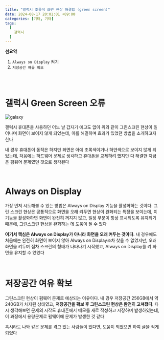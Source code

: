 ```yaml
---
title: "갤럭시 초록색 화면 현상 해결법 (green screen)"
date: 2024-08-17 20:01:01 +09:00
categories: [기타, 기타]
tags:
  [
    갤럭시
  ]
---
```


**선요약**

1. `Always on Display` 켜기
2. `저장공간 여유 확보`

</br>
</br>

# **갤럭시 Green Screen 오류**

![galaxy](https://png.pngtree.com/png-vector/20220930/ourmid/pngtree-samsung-galaxy-s22-ultra-5g-mockup-with-green-screen-png-image_6233360.png)

갤럭시 휴대폰을 사용하던 어느 날 갑자기 예고도 없이 위와 같이 그린스크린 현상이 일어나며 화면이 보이지 않게 되었는데, 이를 해결하며 효과가 있었던 방법을 소개하고자 한다

내 경우 휴대폰이 동작은 하지만 화면은 아예 초록색이거나 하얀색으로 보이지 않게 되었는데, 처음에는 하드웨어 문제로 생각하고 휴대폰을 교체하려 했지만 다 해결한 지금은 펌웨어 문제였던 것으로 생각된다

<br/>

# **Always on Display**

가장 먼저 시도해볼 수 있는 방법은 Always on Display 기능을 활성화하는 것이다. 그린 스크린 현상은 공통적으로 화면을 오래 켜두면 현상이 완화되는 특징을 보이는데, 이 기능을 활성화하면 화면이 완전히 꺼지지 않고, 일정 부분이 항상 표시되도록 유지되기 때문에, 그린스크린 현상을 완화하는 데 도움이 될 수 있다

**여기서 핵심은 Always on Display가 아니라 화면을 오래 켜두는 것이다.** 내 경우에도 처음에는 완전히 화면이 보이지 않아 Always on Display조차 찾을 수 없었지만, 오래 화면을 켜두며 점차 스크린의 형태가 나타나기 시작했고, Always on Display를 켜 화면을 유지할 수 있었다

<br/>

# 저장공간 여유 확보

그린스크린 현상이 펌웨어 문제로 예상되는 이유이다. 내 경우 저장공간 256GB에서 약 240GB가 차지된 상태였고, **저장공간을 확보 후 그린스크린 현상은 완전히 고쳐졌다**. 다시 생각해보면 문제의 시작도 휴대폰에서 메모를 새로 작성하고 저장하며 발생하였는데, 이 과정에서 용량문제로 펌웨어에 문제가 발생한 것 같다

혹시라도 나와 같은 문제를 겪고 있는 사람들이 있다면, 도움이 되었으면 하여 글을 적게되었다